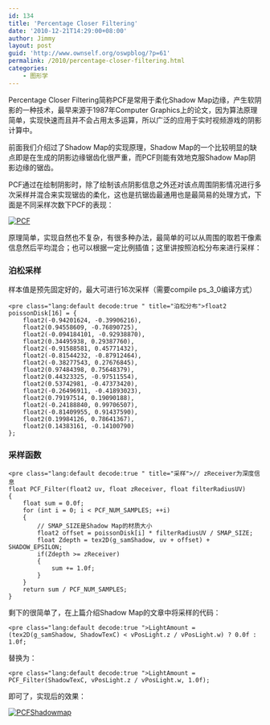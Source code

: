 ```yaml
---
id: 134
title: 'Percentage Closer Filtering'
date: '2010-12-21T14:29:00+08:00'
author: Jimmy
layout: post
guid: 'http://www.ownself.org/oswpblog/?p=61'
permalink: /2010/percentage-closer-filtering.html
categories:
    - 图形学
---
```


Percentage Closer Filtering简称PCF是常用于柔化Shadow Map边缘，产生软阴影的一种技术，最早来源于1987年Computer Graphics上的论文，因为算法原理简单，实现快速而且并不会占用太多运算，所以广泛的应用于实时视频游戏的阴影计算中。

前面我们介绍过了Shadow Map的实现原理，Shadow Map的一个比较明显的缺点即是在生成的阴影边缘锯齿化很严重，而PCF则能有效地克服Shadow Map阴影边缘的锯齿。

PCF通过在绘制阴影时，除了绘制该点阴影信息之外还对该点周围阴影情况进行多次采样并混合来实现锯齿的柔化，这也是抗锯齿最通用也是最简易的处理方式，下面是不同采样次数下PCF的表现：

[![PCF](http://www.ownself.org/blog/wp-content/uploads/2010/12/PCF_thumb.jpg "PCF")](http://www.ownself.org/blog/wp-content/uploads/2010/12/PCF.jpg)

原理简单，实现自然也不复杂，有很多种办法，最简单的可以从周围的取若干像素信息然后平均混合；也可以根据一定比例插值；这里讲按照泊松分布来进行采样：

### 泊松采样

样本值是预先固定好的，最大可进行16次采样（需要compile ps\_3\_0编译方式）

```
<pre class="lang:default decode:true " title="泊松分布">float2 poissonDisk[16] = {
	float2(-0.94201624, -0.39906216),
	float2(0.94558609, -0.76890725),
	float2(-0.094184101, -0.92938870),
	float2(0.34495938, 0.29387760),
	float2(-0.91588581, 0.45771432),
	float2(-0.81544232, -0.87912464),
	float2(-0.38277543, 0.27676845),
	float2(0.97484398, 0.75648379),
	float2(0.44323325, -0.97511554),
	float2(0.53742981, -0.47373420),
	float2(-0.26496911, -0.41893023),
	float2(0.79197514, 0.19090188),
	float2(-0.24188840, 0.99706507),
	float2(-0.81409955, 0.91437590),
	float2(0.19984126, 0.78641367),
	float2(0.14383161, -0.14100790)
};
```

### 采样函数

```
<pre class="lang:default decode:true " title="采样">// zReceiver为深度信息
float PCF_Filter(float2 uv, float zReceiver, float filterRadiusUV)
{
	float sum = 0.0f;
	for (int i = 0; i < PCF_NUM_SAMPLES; ++i)
	{
		// SMAP_SIZE是Shadow Map的材质大小
		float2 offset = poissonDisk[i] * filterRadiusUV / SMAP_SIZE;
		float Zdepth = tex2D(g_samShadow, uv + offset) + SHADOW_EPSILON;
		if(Zdepth >= zReceiver)
		{
			sum += 1.0f;
		}
	}
	return sum / PCF_NUM_SAMPLES;
}
```

剩下的很简单了，在上篇介绍Shadow Map的文章中将采样的代码：

```
<pre class="lang:default decode:true ">LightAmount = (tex2D(g_samShadow, ShadowTexC) < vPosLight.z / vPosLight.w) ? 0.0f : 1.0f;
```

替换为：

```
<pre class="lang:default decode:true ">LightAmount = PCF_Filter(ShadowTexC, vPosLight.z / vPosLight.w, 1.0f);
```

即可了，实现后的效果：

[![PCFShadowmap](http://www.ownself.org/blog/wp-content/uploads/2010/12/PCFShadowmap_thumb.jpg "PCFShadowmap")](http://www.ownself.org/blog/wp-content/uploads/2010/12/PCFShadowmap.jpg)